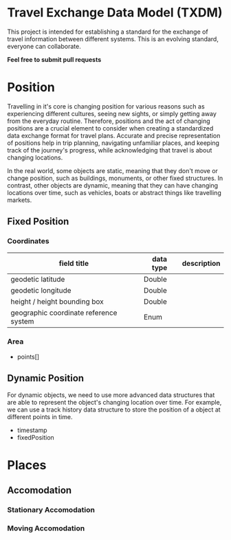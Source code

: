# Travel Exchange Data Model (TXDM)
This project is intended for establishing a standard for the exchange of travel information between different systems. This is an evolving standard, everyone can collaborate.

**Feel free to submit pull requests**

# Position
Travelling in it's core is changing position for various reasons such as experiencing different cultures, seeing new sights, or simply getting away from the everyday routine. Therefore, positions and the act of changing positions are a crucial element to consider when creating a standardized data exchange format for travel plans. Accurate and precise representation of positions help in trip planning, navigating unfamiliar places, and keeping track of the journey's progress, while acknowledging that travel is about changing locations.

In the real world, some objects are static, meaning that they don't move or change position, such as buildings, monuments, or other fixed structures. In contrast, other objects are dynamic, meaning that they can have changing locations over time, such as vehicles, boats or abstract things like travelling markets.

## Fixed Position
### Coordinates
| field title | data type | description |
|-------------|-----------|-------------|
|geodetic latitude|Double|             |
|geodetic longitude|Double|             |
|height / height bounding box|Double|             |
|geographic coordinate reference system|Enum|             |

### Area
- points[]

## Dynamic Position
For dynamic objects, we need to use more advanced data structures that are able to represent the object's changing location over time. For example, we can use a track history data structure to store the position of a object at different points in time.

- timestamp
- fixedPosition

# Places
## Accomodation
### Stationary Accomodation
### Moving Accomodation
